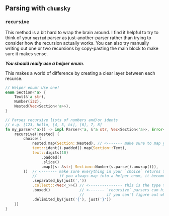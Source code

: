 ## Parsing with `chumsky`

### `recursive`

This method is a bit hard to wrap the brain around. I find it helpful to try to think of your `nested` parser as
just-another-parser rather than trying to consider how the recursion actually works. You can also try manually writing out
one or two recursions by copy-pasting the main block to make sure it makes sense.

**_You should really use a helper enum_**.

This makes a world of difference by creating a clear layer between each recurse.

```rust
// Helper enum! Use one!
enum Section<'a> {
    Text(&'a str),
    Number(i32),
    Nested(Vec<Section<'a>>),
}

// Parses recursive lists of numbers and/or idents
// e.g. [123, hello, [4, 5, hi], [6], 7, 8]
fn my_parser<'a>() -> impl Parser<'a, &'a str, Vec<Section<'a>>, Error<'a>> {
    recursive(|nested| {
        choice((
            nested.map(Section::Nested), // <------- make sure to map your nested parser into the enum.
            text::ident().padded().map(Section::Text),
            text::digits(10)
                .padded()
                .slice()
                .map(|s: &str| Section::Number(s.parse().unwrap())),
        ))  // <------- make sure everything in your `choice` returns the same type so you can `collect` them.
            //          if you always map into a helper enum, it becomes very clear.
            .separated_by(just(','))
            .collect::<Vec<_>>() // <--------------- this is the type that the `nested` parser returns.
            .boxed()             // <------- `recursive` parsers can hit the type length limit fairly easily.
                                 //          if you can't figure out what's wrong, try boxing.
            .delimited_by(just('{'), just('}'))
    })
}
```
